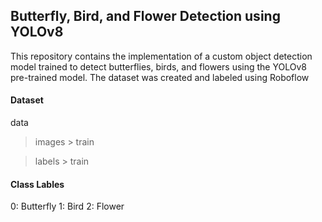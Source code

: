 ## Butterfly, Bird, and Flower Detection using YOLOv8

This repository contains the implementation of a custom object detection model trained to detect butterflies, birds, and flowers using the YOLOv8 pre-trained model. 
The dataset was created and labeled using Roboflow

#### Dataset 
data
>images > train

>labels > train

#### Class Lables
0: Butterfly
1: Bird
2: Flower
